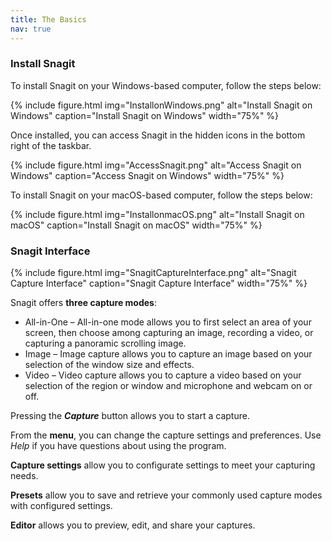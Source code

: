 ```yaml
---
title: The Basics
nav: true
--- 
```


### Install Snagit

To install Snagit on your Windows-based computer, follow the steps below:

{% include figure.html img="InstallonWindows.png" alt="Install Snagit on Windows" caption="Install Snagit on Windows" width="75%" %}

Once installed, you can access Snagit in the hidden icons in the bottom right of the taskbar. 

{% include figure.html img="AccessSnagit.png" alt="Access Snagit on Windows" caption="Access Snagit on Windows" width="75%" %}

To install Snagit on your macOS-based computer, follow the steps below:

{% include figure.html img="InstallonmacOS.png" alt="Install Snagit on macOS" caption="Install Snagit on macOS" width="75%" %}

### Snagit Interface

{% include figure.html img="SnagitCaptureInterface.png" alt="Snagit Capture Interface" caption="Snagit Capture Interface" width="75%" %}

Snagit offers **three capture modes**:
- All-in-One – All-in-one mode allows you to first select an area of your screen, then choose among capturing an image, recording a video, or capturing a panoramic scrolling image.  
- Image – Image capture allows you to capture an image based on your selection of the window size and effects.
- Video – Video capture allows you to capture a video based on your selection of the region or window and microphone and webcam on or off. 

Pressing the **_Capture_** button allows you to start a capture. 

From the **menu**, you can change the capture settings and preferences. Use *Help* if you have questions about using the program. 

**Capture settings** allow you to configurate settings to meet your capturing needs. 

**Presets** allow you to save and retrieve your commonly used capture modes with configured settings. 

**Editor** allows you to preview, edit, and share your captures. 